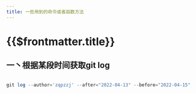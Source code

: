```yaml
---
title: 一些用到的命令或者函数方法
---
```


# {{$frontmatter.title}}

## 一丶根据某段时间获取git log

```php

git log --author='zqpzzj' --after="2022-04-13" --before="2022-04-15"

```